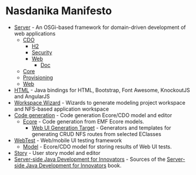 # Nasdanika Manifesto


* [Server](https://github.com/Nasdanika/server) - An OSGi-based framework for domain-driven development of web applications
    * [CDO](https://github.com/Nasdanika/server/tree/master/org.nasdanika.cdo)
        * [H2](https://github.com/Nasdanika/server/tree/master/org.nasdanika.cdo.h2)
        * [Security](https://github.com/Nasdanika/server/tree/master/org.nasdanika.cdo.security)
        * [Web](https://github.com/Nasdanika/server/tree/master/org.nasdanika.cdo.web)
            * [Doc](https://github.com/Nasdanika/server/tree/master/org.nasdanika.cdo.web.doc)
    * [Core](https://github.com/Nasdanika/server/tree/master/org.nasdanika.core)
    * [Provisioning](https://github.com/Nasdanika/server/tree/master/org.nasdanika.provisioning)
    * [Web](https://github.com/Nasdanika/server/tree/master/org.nasdanika.web)
* [HTML](https://github.com/Nasdanika/html) - Java bindings for HTML, Bootstrap, Font Awesome, KnockoutJS and AngularJS
* [Workspace Wizard](https://github.com/Nasdanika/workspace-wizard) - Wizards to generate modeling project workspace and NFS-based application workspace
* [Code generation](https://github.com/Nasdanika/codegen) - Code generation Ecore/CDO model and editor
    * [Ecore](https://github.com/Nasdanika/codegen-ecore) - Code generation from EMF Ecore models.
        * [Web UI Generation Target](https://github.com/Nasdanika/codegen-ecore-web-ui) - Generators and templates for generating CRUD NFS routes from selected EClasses
* [WebTest](https://github.com/Nasdanika/webtest) - Web/mobile UI testing framework
    * [Model](https://github.com/Nasdanika/webtest-model) - Ecore/CDO model for storing results of Web UI tests.
* [Story](https://github.com/Nasdanika/story) - User story model and editor
* [Server-side Java Development for Innovators](https://github.com/Nasdanika/server-side-java-development-for-innovators) - Sources of the [Server-side Java Development for Innovators](https://server-side-java-development-for-innovators.books.nasdanika.org/) book.
 